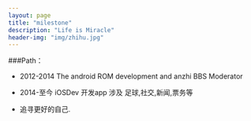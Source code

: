 ```yaml
---
layout: page
title: "milestone"
description: "Life is Miracle"
header-img: "img/zhihu.jpg"
---
```



###Path：


- 2012-2014 The android ROM development and anzhi BBS Moderator 

- 2014-至今   iOSDev 开发app 涉及 足球,社交,新闻,票务等
   

- 追寻更好的自己.






